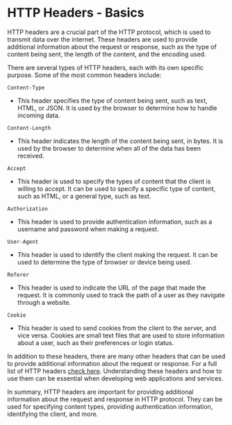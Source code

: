 # HTTP Headers - Basics
HTTP headers are a crucial part of the HTTP protocol, which is used to transmit data over the internet. These headers are used to provide additional information about the request or response, such as the type of content being sent, the length of the content, and the encoding used.

There are several types of HTTP headers, each with its own specific purpose. Some of the most common headers include:

`Content-Type`
* This header specifies the type of content being sent, such as text, HTML, or JSON. It is used by the browser to determine how to handle incoming data.

`Content-Length`
* This header indicates the length of the content being sent, in bytes. It is used by the browser to determine when all of the data has been received.

`Accept`
* This header is used to specify the types of content that the client is willing to accept. It can be used to specify a specific type of content, such as HTML, or a general type, such as text.

`Authorization`
* This header is used to provide authentication information, such as a username and password when making a request.

`User-Agent`
* This header is used to identify the client making the request. It can be used to determine the type of browser or device being used.

`Referer`
* This header is used to indicate the URL of the page that made the request. It is commonly used to track the path of a user as they navigate through a website.

`Cookie`
* This header is used to send cookies from the client to the server, and vice versa. Cookies are small text files that are used to store information about a user, such as their preferences or login status.

In addition to these headers, there are many other headers that can be used to provide additional information about the request or response. For a full list of HTTP headers [check here](https://developer.mozilla.org/en-US/docs/Web/HTTP/Headers). Understanding these headers and how to use them can be essential when developing web applications and services.

In summary, HTTP headers are important for providing additional information about the request and response in HTTP protocol. They can be used for specifying content types, providing authentication information, identifying the client, and more. 